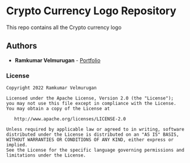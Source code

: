 # Crypto Currency Logo Repository

This repo contains all the Crypto currency logo


## Authors

* **Ramkumar Velmurugan** - <a href="http://www.spkdroid.com/CV/">Portfolio</a>

### License
    Copyright 2022 Ramkumar Velmurugan

    Licensed under the Apache License, Version 2.0 (the "License");
    you may not use this file except in compliance with the License.
    You may obtain a copy of the License at

       http://www.apache.org/licenses/LICENSE-2.0

    Unless required by applicable law or agreed to in writing, software
    distributed under the License is distributed on an "AS IS" BASIS,
    WITHOUT WARRANTIES OR CONDITIONS OF ANY KIND, either express or implied.
    See the License for the specific language governing permissions and
    limitations under the License.
